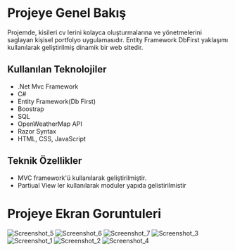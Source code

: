 # Projeye Genel Bakış
Projemde, kisileri cv lerini kolayca oluşturmalarına ve yönetmelerini saglayan  kişisel portfolyo uygulamasıdır. Entity Framework DbFirst yaklaşımı kullanılarak geliştirilmiş dinamik bir web sitedir.
## Kullanılan Teknolojiler
- .Net Mvc Framework
- C#
- Entity Framework(Db First)
- Boostrap
- SQL
- OpenWeatherMap API
- Razor Syntax
- HTML, CSS, JavaScript
## Teknik Özellikler
- MVC framework'ü kullanılarak geliştirilmiştir.
- Partiual View ler kullanılarak moduler yapıda gelistirilmistir
# Projeye Ekran Goruntuleri
![Screenshot_5](https://github.com/mehmettss/MeyawoPortfolio/assets/139586947/7c46d895-0d2e-4243-826c-b526ac446420)
![Screenshot_6](https://github.com/mehmettss/MeyawoPortfolio/assets/139586947/0fc43415-a079-494b-86b6-5ec985f49ffb)
![Screenshot_7](https://github.com/mehmettss/MeyawoPortfolio/assets/139586947/d46a83b5-b0cd-4fa1-8c4d-9e2036e15fda)
![Screenshot_3](https://github.com/mehmettss/MeyawoPortfolio/assets/139586947/1157577c-a735-405a-b6c9-531b64f01a0d)
![Screenshot_1](https://github.com/mehmettss/MeyawoPortfolio/assets/139586947/76e70670-a7ae-4e6f-a7ef-239f700cdeee)
![Screenshot_2](https://github.com/mehmettss/MeyawoPortfolio/assets/139586947/2ba26472-5b3d-4fba-8bf4-836ef0ec319f)
![Screenshot_4](https://github.com/mehmettss/MeyawoPortfolio/assets/139586947/0cdd42c1-b801-43b5-a521-bdfbbb3d4ad5)

  
